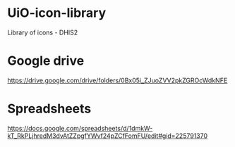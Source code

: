 # UiO-icon-library
Library of icons - DHIS2

# Google drive
https://drive.google.com/drive/folders/0Bx05i_ZJuoZVV2pkZGROcWdkNFE

# Spreadsheets
https://docs.google.com/spreadsheets/d/1dmkW-kT_RkPLjhredM3dvAtZZpgfYWvf24pZCfFomFU/edit#gid=225791370